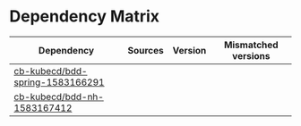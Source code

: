 # Dependency Matrix

Dependency | Sources | Version | Mismatched versions
---------- | ------- | ------- | -------------------
[cb-kubecd/bdd-spring-1583166291](https://github.com/cb-kubecd/bdd-spring-1583166291.git) |  | []() | 
[cb-kubecd/bdd-nh-1583167412](https://github.com/cb-kubecd/bdd-nh-1583167412.git) |  | []() | 
